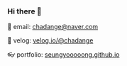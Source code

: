 ### Hi there 👋

📨 email: chadange@naver.com

📝 velog: <a href="https://velog.io/@chadange" target="_blank">velog.io/@chadange</a>

👓 portfolio: <a href="https://seungyooooong.github.io/" target="_blank">seungyooooong.github.io</a>

<!--
**seungyooooong/seungyooooong** is a ✨ _special_ ✨ repository because its `README.md` (this file) appears on your GitHub profile.

Here are some ideas to get you started:

- 🔭 I’m currently working on ...
- 🌱 I’m currently learning ...
- 👯 I’m looking to collaborate on ...
- 🤔 I’m looking for help with ...
- 💬 Ask me about ...
- 📫 How to reach me: ...
- 😄 Pronouns: ...
- ⚡ Fun fact: ...
-->
